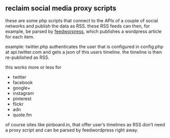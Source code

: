 ## reclaim social media proxy scripts

these are some php scripts that connect to the APIs of a couple of social networks and publish the data as RSS. these RSS feeds can then, for example, be parsed by [feedworpress](http://wordpress.org/plugins/feedwordpress/), which publishes a wordpress article for each item.

example: twitter.php authenticates the user that is configured in config.php at api.twitter.com and gets a json of this users timeline. the timeline is then re-published as RSS.

this works more or less for 
* twitter
* facebook
* google+
* instagram
* pinterest
* flickr
* adn
* quote.fm

of course sites like pinboard.in, that offer user’s timelines as RSS don’t need a proxy script and can be parsed by feedwordpress right away.


